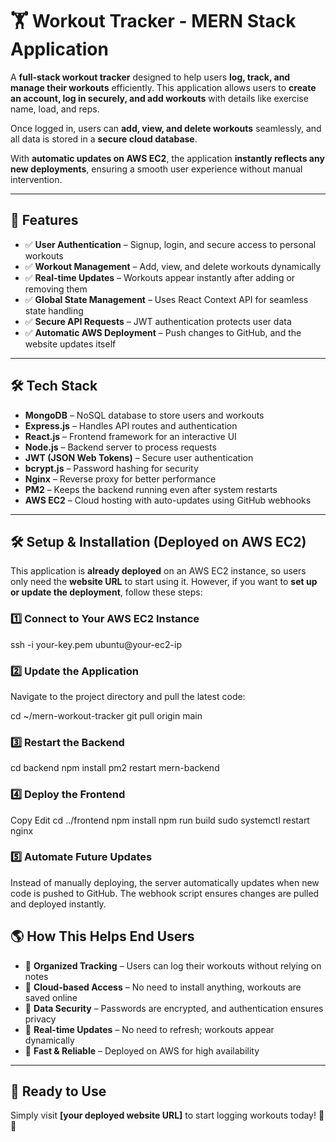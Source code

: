 # 🏋️ Workout Tracker - MERN Stack Application

A **full-stack workout tracker** designed to help users **log, track, and manage their workouts** efficiently. This application allows users to **create an account, log in securely, and add workouts** with details like exercise name, load, and reps.

Once logged in, users can **add, view, and delete workouts** seamlessly, and all data is stored in a **secure cloud database**.

With **automatic updates on AWS EC2**, the application **instantly reflects any new deployments**, ensuring a smooth user experience without manual intervention.

---

## 🌟 Features

- ✅ **User Authentication** – Signup, login, and secure access to personal workouts  
- ✅ **Workout Management** – Add, view, and delete workouts dynamically  
- ✅ **Real-time Updates** – Workouts appear instantly after adding or removing them  
- ✅ **Global State Management** – Uses React Context API for seamless state handling  
- ✅ **Secure API Requests** – JWT authentication protects user data  
- ✅ **Automatic AWS Deployment** – Push changes to GitHub, and the website updates itself  

---

## 🛠️ Tech Stack

- **MongoDB** – NoSQL database to store users and workouts  
- **Express.js** – Handles API routes and authentication  
- **React.js** – Frontend framework for an interactive UI  
- **Node.js** – Backend server to process requests  
- **JWT (JSON Web Tokens)** – Secure user authentication  
- **bcrypt.js** – Password hashing for security  
- **Nginx** – Reverse proxy for better performance  
- **PM2** – Keeps the backend running even after system restarts  
- **AWS EC2** – Cloud hosting with auto-updates using GitHub webhooks  

---

## 🛠️ Setup & Installation (Deployed on AWS EC2)

This application is **already deployed** on an AWS EC2 instance, so users only need the **website URL** to start using it. However, if you want to **set up or update the deployment**, follow these steps:

### 1️⃣ Connect to Your AWS EC2 Instance

ssh -i your-key.pem ubuntu@your-ec2-ip
### 2️⃣ Update the Application

Navigate to the project directory and pull the latest code:

cd ~/mern-workout-tracker
git pull origin main

### 3️⃣ Restart the Backend
cd backend
npm install
pm2 restart mern-backend

### 4️⃣ Deploy the Frontend
Copy
Edit
cd ../frontend
npm install
npm run build
sudo systemctl restart nginx

### 5️⃣ Automate Future Updates
Instead of manually deploying, the server automatically updates when new code is pushed to GitHub. The webhook script ensures changes are pulled and deployed instantly.

## 🌎 How This Helps End Users

- 🔹 **Organized Tracking** – Users can log their workouts without relying on notes  
- 🔹 **Cloud-based Access** – No need to install anything, workouts are saved online  
- 🔹 **Data Security** – Passwords are encrypted, and authentication ensures privacy  
- 🔹 **Real-time Updates** – No need to refresh; workouts appear dynamically  
- 🔹 **Fast & Reliable** – Deployed on AWS for high availability  

---

## 🚀 Ready to Use  

Simply visit **[your deployed website URL]** to start logging workouts today! 💪✨  

